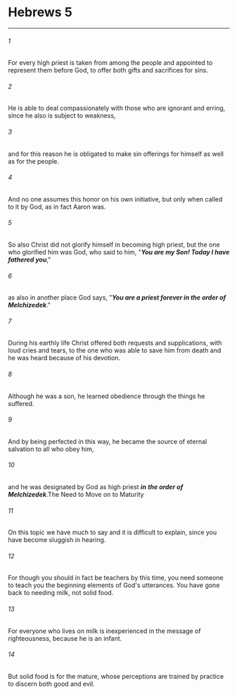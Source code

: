 # Hebrews 5
***



###### 1 
For every high priest is taken from among the people and appointed to represent them before God, to offer both gifts and sacrifices for sins. 

###### 2 
He is able to deal compassionately with those who are ignorant and erring, since he also is subject to weakness, 

###### 3 
and for this reason he is obligated to make sin offerings for himself as well as for the people. 

###### 4 
And no one assumes this honor on his own initiative, but only when called to it by God, as in fact Aaron was. 

###### 5 
So also Christ did not glorify himself in becoming high priest, but the one who glorified him was God, who said to him, "**_You are my Son! Today I have fathered you_**," 

###### 6 
as also in another place God says, "**_You are a priest forever in the order of Melchizedek_**." 

###### 7 
During his earthly life Christ offered both requests and supplications, with loud cries and tears, to the one who was able to save him from death and he was heard because of his devotion. 

###### 8 
Although he was a son, he learned obedience through the things he suffered. 

###### 9 
And by being perfected in this way, he became the source of eternal salvation to all who obey him, 

###### 10 
and he was designated by God as high priest **_in_** **_the order of Melchizedek_**.The Need to Move on to Maturity 

###### 11 
On this topic we have much to say and it is difficult to explain, since you have become sluggish in hearing. 

###### 12 
For though you should in fact be teachers by this time, you need someone to teach you the beginning elements of God's utterances. You have gone back to needing milk, not solid food. 

###### 13 
For everyone who lives on milk is inexperienced in the message of righteousness, because he is an infant. 

###### 14 
But solid food is for the mature, whose perceptions are trained by practice to discern both good and evil.
